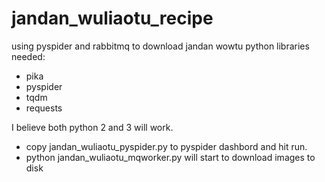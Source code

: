 # jandan_wuliaotu_recipe
using pyspider and rabbitmq to download jandan wowtu
python libraries needed:
* pika
* pyspider
* tqdm
* requests

I believe both python 2 and 3 will work.

* copy jandan_wuliaotu_pyspider.py to pyspider dashbord and hit run.
* python jandan_wuliaotu_mqworker.py will start to download images to disk
